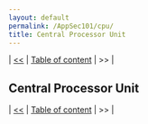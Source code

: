 ```yaml
---
layout: default
permalink: /AppSec101/cpu/
title: Central Processor Unit
---
```


| [<<](https://beaujeant.github.io/AppSec101/lab/) | [Table of content](https://beaujeant.github.io/AppSec101/) | >> |

Central Processor Unit
----------------------




| [<<](https://beaujeant.github.io/AppSec101/lab/) | [Table of content](https://beaujeant.github.io/AppSec101/) | >> |
